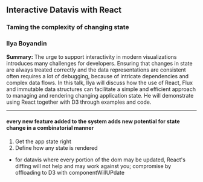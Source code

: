 ## Interactive Datavis with React
### Taming the complexity of changing state

### Ilya Boyandin

__Summary:__
The urge to support interactivity in modern visualizations introduces many challenges for developers. Ensuring that changes in state are always treated correctly and the data representations are consistent often requires a lot of debugging, because of intricate dependencies and complex data flows. In this talk, Ilya will discuss how the use of React, Flux and immutable data structures can facilitate a simple and efficient approach to managing and rendering changing application state. He will demonstrate using React together with D3 through examples and code.

---

#### every new feature added to the system adds new potential for state change in a combinatorial manner

1. Get the app state right
2. Define how any state is rendered

* for datavis where every portion of the dom may be updated, React's diffing will not help and may work against you; compromise by offloading to D3 with componentWillUPdate
